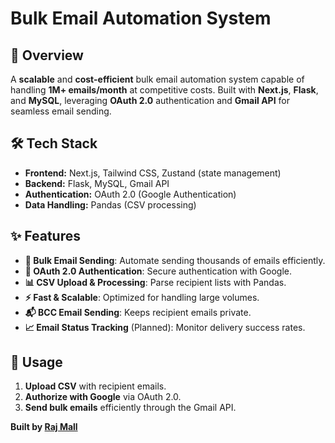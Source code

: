 # Bulk Email Automation System

## 🚀 Overview
A **scalable** and **cost-efficient** bulk email automation system capable of handling **1M+ emails/month** at competitive costs. Built with **Next.js**, **Flask**, and **MySQL**, leveraging **OAuth 2.0** authentication and **Gmail API** for seamless email sending.

## 🛠 Tech Stack
- **Frontend:** Next.js, Tailwind CSS, Zustand (state management)
- **Backend:** Flask, MySQL, Gmail API
- **Authentication:** OAuth 2.0 (Google Authentication)
- **Data Handling:** Pandas (CSV processing)

## ✨ Features
- **📩 Bulk Email Sending**: Automate sending thousands of emails efficiently.
- **🔑 OAuth 2.0 Authentication**: Secure authentication with Google.
- **📊 CSV Upload & Processing**: Parse recipient lists with Pandas.
- **⚡ Fast & Scalable**: Optimized for handling large volumes.
- **📬 BCC Email Sending**: Keeps recipient emails private.
- **📈 Email Status Tracking** (Planned): Monitor delivery success rates.

## 📌 Usage
1. **Upload CSV** with recipient emails.
2. **Authorize with Google** via OAuth 2.0.
3. **Send bulk emails** efficiently through the Gmail API.

**Built by [Raj Mall](https://github.com/Raj28Mall)**
























